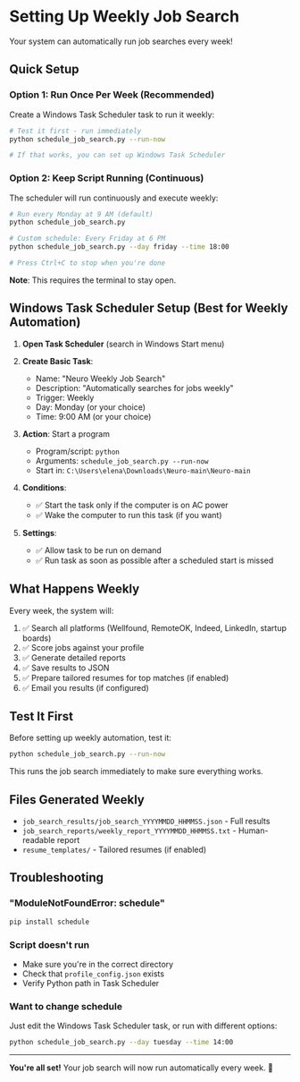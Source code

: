 # Setting Up Weekly Job Search

Your system can automatically run job searches every week!

## Quick Setup

### Option 1: Run Once Per Week (Recommended)

Create a Windows Task Scheduler task to run it weekly:

```bash
# Test it first - run immediately
python schedule_job_search.py --run-now

# If that works, you can set up Windows Task Scheduler
```

### Option 2: Keep Script Running (Continuous)

The scheduler will run continuously and execute weekly:

```bash
# Run every Monday at 9 AM (default)
python schedule_job_search.py

# Custom schedule: Every Friday at 6 PM
python schedule_job_search.py --day friday --time 18:00

# Press Ctrl+C to stop when you're done
```

**Note**: This requires the terminal to stay open.

## Windows Task Scheduler Setup (Best for Weekly Automation)

1. **Open Task Scheduler** (search in Windows Start menu)

2. **Create Basic Task**:
   - Name: "Neuro Weekly Job Search"
   - Description: "Automatically searches for jobs weekly"
   - Trigger: Weekly
   - Day: Monday (or your choice)
   - Time: 9:00 AM (or your choice)

3. **Action**: Start a program
   - Program/script: `python`
   - Arguments: `schedule_job_search.py --run-now`
   - Start in: `C:\Users\elena\Downloads\Neuro-main\Neuro-main`

4. **Conditions**:
   - ✅ Start the task only if the computer is on AC power
   - ✅ Wake the computer to run this task (if you want)

5. **Settings**:
   - ✅ Allow task to be run on demand
   - ✅ Run task as soon as possible after a scheduled start is missed

## What Happens Weekly

Every week, the system will:

1. ✅ Search all platforms (Wellfound, RemoteOK, Indeed, LinkedIn, startup boards)
2. ✅ Score jobs against your profile
3. ✅ Generate detailed reports
4. ✅ Save results to JSON
5. ✅ Prepare tailored resumes for top matches (if enabled)
6. ✅ Email you results (if configured)

## Test It First

Before setting up weekly automation, test it:

```bash
python schedule_job_search.py --run-now
```

This runs the job search immediately to make sure everything works.

## Files Generated Weekly

- `job_search_results/job_search_YYYYMMDD_HHMMSS.json` - Full results
- `job_search_reports/weekly_report_YYYYMMDD_HHMMSS.txt` - Human-readable report
- `resume_templates/` - Tailored resumes (if enabled)

## Troubleshooting

### "ModuleNotFoundError: schedule"
```bash
pip install schedule
```

### Script doesn't run
- Make sure you're in the correct directory
- Check that `profile_config.json` exists
- Verify Python path in Task Scheduler

### Want to change schedule
Just edit the Windows Task Scheduler task, or run with different options:
```bash
python schedule_job_search.py --day tuesday --time 14:00
```

---

**You're all set!** Your job search will now run automatically every week. 🚀

